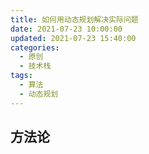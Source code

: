 ```yaml
---
title: 如何用动态规划解决实际问题
date: 2021-07-23 10:00:00
updated: 2021-07-23 15:40:00
categories:
  - 原创
  - 技术栈
tags:
  - 算法
  - 动态规划
---
```


## 方法论
